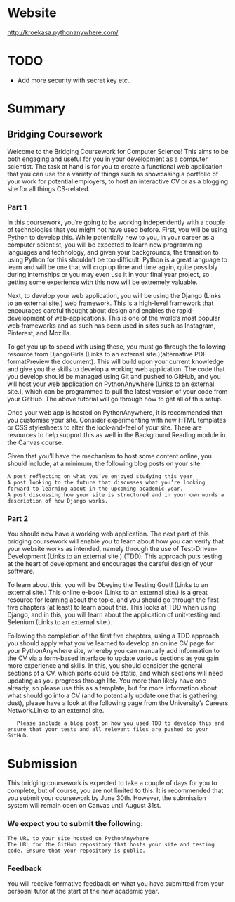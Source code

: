 # Website
http://kroekasa.pythonanywhere.com/

# TODO

+ Add more security with secret key etc..






# Summary

## Bridging Coursework
Welcome to the Bridging Coursework for Computer Science! This aims to be both engaging and useful for you in your development as a computer scientist. The task at hand is for you to create a functional web application that you can use for a variety of things such as showcasing a portfolio of your work for potential employers, to host an interactive CV or as a blogging site for all things CS-related.

 

### Part 1 

 

In this coursework, you’re going to be working independently with a couple of technologies that you might not have used before. First, you will be using Python to develop this. While potentially new to you, in your career as a computer scientist, you will be expected to learn new programming languages and technology, and given your backgrounds, the transition to using Python for this shouldn’t be too difficult. Python is a great language to learn and will be one that will crop up time and time again, quite possibly during internships or you may even use it in your final year project, so getting some experience with this now will be extremely valuable.

 

Next, to develop your web application, you will be using the Django (Links to an external site.) web framework. This is a high-level framework that encourages careful thought about design and enables the rapid-development of web-applications. This is one of the world’s most popular web frameworks and as such has been used in sites such as Instagram, Pinterest, and Mozilla.

 

To get you up to speed with using these, you must go through the following resource from DjangoGirls  (Links to an external site.)(alternative PDF formatPreview the document). This will build upon your current knowledge and give you the skills to develop a working web application. The code that you develop should be managed using Git and pushed to GitHub, and you will host your web application on PythonAnywhere (Links to an external site.), which can be programmed to pull the latest version of your code from your GitHub. The above tutorial will go through how to get all of this setup.

 

Once your web app is hosted on PythonAnywhere, it is recommended that you customise your site. Consider experimenting with new HTML templates or CSS stylesheets to alter the look-and-feel of your site. There are resources to help support this as well in the Background Reading module in the Canvas course.

 

Given that you’ll have the mechanism to host some content online, you should include, at a minimum, the following blog posts on your site:

    A post reflecting on what you’ve enjoyed studying this year
    A post looking to the future that discusses what you’re looking forward to learning about in the upcoming academic year.
    A post discussing how your site is structured and in your own words a description of how Django works.

 

### Part 2 

You should now have a working web application. The next part of this bridging coursework will enable you to learn about how you can verify that your website works as intended, namely through the use of Test-Driven-Development (Links to an external site.) (TDD). This approach puts testing at the heart of development and encourages the careful design of your software.

 

To learn about this, you will be Obeying the Testing Goat! (Links to an external site.) This online e-book (Links to an external site.) is a great resource for learning about the topic, and you should go through the first five chapters (at least) to learn about this. This looks at TDD when using Django, and in this, you will learn about the application of unit-testing and Selenium (Links to an external site.).

 

Following the completion of the first five chapters, using a TDD approach, you should apply what you’ve learned to develop an online CV page for your PythonAnywhere site, whereby you can manually add information to the CV via a form-based interface to update various sections as you gain more experience and skills. In this, you should consider the general sections of a CV, which parts could be static, and which sections will need updating as you progress through life. You more than likely have one already, so please use this as a template, but for more information about what should go into a CV (and to potentially update one that is gathering dust), please have a look at the following page from the University’s Careers Network.Links to an external site.

       Please include a blog post on how you used TDD to develop this and ensure that your tests and all relevant files are pushed to your GitHub.

# Submission

 

This bridging coursework is expected to take a couple of days for you to complete, but of course, you are not limited to this. It is recommended that you submit your coursework by June 30th. However, the submission system will remain open on Canvas until August 31st.

 

### We expect you to submit the following:

 

    The URL to your site hosted on PythonAnywhere
    The URL for the GitHub repository that hosts your site and testing code. Ensure that your repository is public.

 

### Feedback

 

You will receive formative feedback on what you have submitted from your persoanl tutor at the start of the new academic year. 

